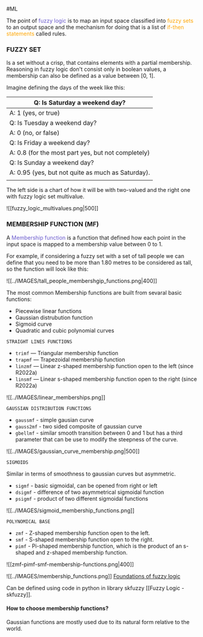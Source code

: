 #ML 

The point of <span style="color:SlateBlue;">fuzzy logic</span> is to map an input space classified into <span style="color:orange;">fuzzy sets</span> to an output space and the mechanism for doing that is a list of <span style="color:orange;">if-then statements</span> called rules.

### FUZZY SET 

Is a set without a crisp, that contains elements with a partial membership. 
Reasoning in fuzzy logic don't consist only in boolean values, a membership can also be defined as a value between \[0, 1\]. 

Imagine defining the days of the week like this: 

| Q: Is Saturday a weekend day? |
| ---- |
| A: 1 (yes, or true) |
| Q: Is Tuesday a weekend day? |
| A: 0 (no, or false) |
| Q: Is Friday a weekend day? |
| A: 0.8 (for the most part yes, but not completely) |
| Q: Is Sunday a weekend day? |
| A: 0.95 (yes, but not quite as much as Saturday). |
|  |
The left side is a chart of how it will be with two-valued and the right one with fuzzy logic set multivalue. 

![[fuzzy_logic_multivalues.png|500]]

### MEMBERSHIP FUNCTION (MF)

A <span style="color:SlateBlue;">Membership function</span> is a function that defined how each point in the input space is mapped to a membership value between 0 to 1. 

For example, if considering a fuzzy set with a set of tall people we can define that you need to be more than 1.80 metres to be considered as tall, so the function will look like this: 

![[../IMAGES/tall_people_membershgip_functions.png|400]]

The most common Membership functions are built from sevaral basic functions: 

* Piecewise linear functions
* Gaussian distrubution function
* Sigmoid curve
* Quadratic and cubic polynomial curves

`STRAIGHT LINES FUNCTIONS`

* `trimf` — Triangular membership function
* `trapmf` — Trapezoidal membership function
* `linzmf` — Linear z-shaped membership function open to the left (since R2022a)
* `linsmf` — Linear s-shaped membership function open to the right (since R2022a)

![[../IMAGES/linear_memberships.png]]

`GAUSSIAN DISTRIBUTION FUNCTIONS`

* `gaussmf` - simple gausian curve
* `gauss2mf` - two sided composite of gaussian curve
* `gbellmf` - similar smooth transition between 0 and 1 but has a third parameter that can be use to modify the steepness of the curve. 

![[../IMAGES/gaussian_curve_membership.png|500]]

`SIGMOIDS`

Similar in terms of smoothness to gaussian curves but asymmetric. 

* `sigmf` - basic sigmoidal, can be opened from right or left
* `dsigmf` - difference of two asymmetrical sigmoidal function
* `psigmf` - product of two different sigmoidal functions

![[../IMAGES/sigmoid_membership_functions.png]]

`POLYNOMICAL BASE`

- `zmf` - Z-shaped membership function open to the left. 
- `smf` - S-shaped membership function open to the right. 
- `pimf` - Pi-shaped membership function, which is the product of an s-shaped and z-shaped membership function. 


![[zmf-pimf-smf-membership-functions.png|400]]

![[../IMAGES/membership_functions.png]]
[Foundations of fuzzy logic](https://in.mathworks.com/help/fuzzy/foundations-of-fuzzy-logic.html)

Can be defined using code in python in library skfuzzy [[Fuzzy Logic - skfuzzy]]. 
#### How to choose membership functions?

Gaussian functions are mostly used due to its natural form relative to the world. 
